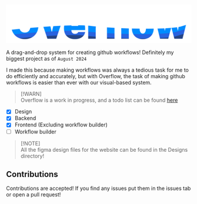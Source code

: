 ![Overflow](client/public/assets/FullLogo.png)

A drag-and-drop system for creating github workflows! Definitely my biggest project as of `August 2024`


I made this because making workflows was always a tedious task for me to do efficiently and accurately, but with Overflow, the task of making github workflows is easier than ever with our visual-based system.

> [!WARN]\
> Overflow is a work in progress, and a todo list can be found [here](./development/TODO.md)

- [x] Design
- [x] Backend
- [x] Frontend (Excluding workflow builder)
- [ ] Workflow builder

> [!NOTE]\
> All the figma design files for the website can be found in the Designs directory!

## Contributions
Contributions are accepted! If you find any issues put them in the issues tab or open a pull request!